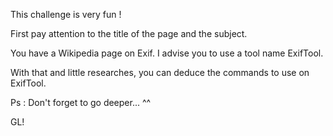 This challenge is very fun !

First pay attention to the title of the page and the subject.

You have a Wikipedia page on Exif. I advise you to use a tool name ExifTool.

With that and little researches, you can deduce the commands to use on ExifTool.

Ps : Don't forget to go deeper... ^^

GL!
